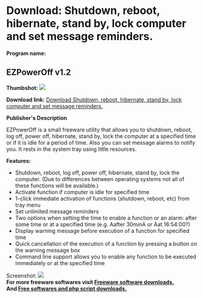 # Download: Shutdown, reboot, hibernate, stand by, lock computer and set message reminders.

**Program name:**

## EZPowerOff v1.2

  
**Thumbshot:** ![](http://www.freewarefiles.com/screenshot/ezpoweroff_md.gif)   
  
**Download link:** [Download Shutdown, reboot, hibernate, stand by, lock computer and set message reminders.](http://freesoftwares.boysofts.com/EZPowerOff-V_program_16122.html)  
  


**Publisher's Description**  
  


EZPowerOff is a small freeware utility that allows you to shutdown, reboot, log off, power off, hibernate, stand by, lock the computer at a specified time or if it is idle for a period of time. Also you can set message alarms to notify you. It rests in the system tray using little resources. 

**Features:**

  * Shutdown, reboot, log off, power off, hibernate, stand by, lock the computer. (Due to differences between operating systems not all of these functions will be available.) 
  * Activate function if computer is idle for specified time 
  * 1-click immediate activation of functions (shutdown, reboot, etc) from tray menu 
  * Set unlimited message reminders 
  * Two options when setting the time to enable a function or an alarm: after some time or at a specified time (e.g. Aafter 30minA or Aat 16:54:00?) 
  * Display warning message before execution of a function for specified time 
  * Quick cancellation of the execution of a function by pressing a button on the warning message box 
  * Command line support allows you to enable any function to be executed immediately or at the specified time 

  
  
Screenshot: ![](http://www.freewarefiles.com/screenshot/ezpoweroff.gif)   
**For more freeware softwares visit [Freeware software downloads.](http://freesoftwares.boysofts.com/)**   
**And [Free softwares and php script downloads.](http://www.boysofts.com/)**
